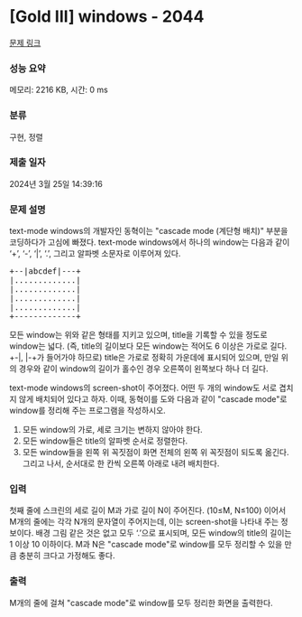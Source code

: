 # [Gold III] windows - 2044 

[문제 링크](https://www.acmicpc.net/problem/2044) 

### 성능 요약

메모리: 2216 KB, 시간: 0 ms

### 분류

구현, 정렬

### 제출 일자

2024년 3월 25일 14:39:16

### 문제 설명

<p>text-mode windows의 개발자인 동혁이는 "cascade mode (계단형 배치)" 부분을 코딩하다가 고심에 빠졌다. text-mode windows에서 하나의 window는 다음과 같이 ‘+’, ‘-’, ‘|’, ‘.’, 그리고 알파벳 소문자로 이루어져 있다.</p>

<pre>+--|abcdef|---+
|.............|
|.............|
|.............|
|.............|
+-------------+
</pre>

<p>모든 window는 위와 같은 형태를 지키고 있으며, title을 기록할 수 있을 정도로 window는 넓다. (즉, title의 길이보다 모든 window는 적어도 6 이상은 가로로 길다. +-|, |-+가 들어가야 하므로) title은 가로로 정확히 가운데에 표시되어 있으며, 만일 위의 경우와 같이 window의 길이가 홀수인 경우 오른쪽이 왼쪽보다 하나 더 길다.</p>

<p>text-mode windows의 screen-shot이 주어졌다. 어떤 두 개의 window도 서로 겹치지 않게 배치되어 있다고 하자. 이때, 동혁이를 도와 다음과 같이 "cascade mode"로 window를 정리해 주는 프로그램을 작성하시오.</p>

<ol>
	<li>모든 window의 가로, 세로 크기는 변하지 않아야 한다.</li>
	<li>모든 window들은 title의 알파벳 순서로 정렬한다.</li>
	<li>모든 window들을 왼쪽 위 꼭짓점이 화면 전체의 왼쪽 위 꼭짓점이 되도록 옮긴다. 그리고 나서, 순서대로 한 칸씩 오른쪽 아래로 내려 배치한다.</li>
</ol>

### 입력 

 <p>첫째 줄에 스크린의 세로 길이 M과 가로 길이 N이 주어진다. (10≤M, N≤100) 이어서 M개의 줄에는 각각 N개의 문자열이 주어지는데, 이는 screen-shot을 나타내 주는 정보이다. 배경 그림 같은 것은 없고 모두 ‘.’으로 표시되며, 모든 window의 title의 길이는 1 이상 10 이하이다. M과 N은 "cascade mode"로 window를 모두 정리할 수 있을 만큼 충분히 크다고 가정해도 좋다.</p>

### 출력 

 <p>M개의 줄에 걸쳐 "cascade mode"로 window를 모두 정리한 화면을 출력한다.</p>

